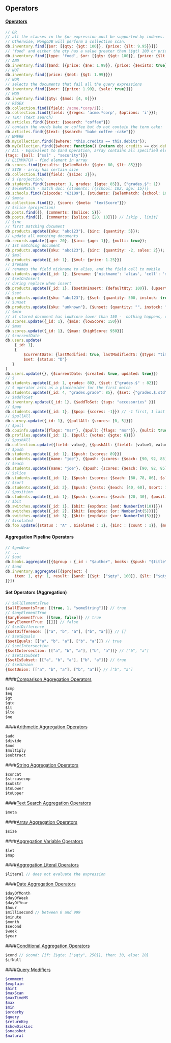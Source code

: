 Operators
-

#### [Operators](http://docs.mongodb.org/manual/reference/operator/query/)

````js
// OR
// all the clauses in the $or expression must be supported by indexes.
// Otherwise, MongoDB will perform a collection scan.
db.inventory.find({$or: [{qty: {$gt: 100}}, {price: {$lt: 9.95}}]})
// 'food' and either the qty has a value greater than ($gt) 100 or price is less than ($lt) 9.95
db.inventory.find({type: 'food', $or: [{qty: {$gt: 100}}, {price: {$lt: 9.95}}]})
// AND
db.inventory.find({$and: [{price: {$ne: 1.99}}, {price: {$exists: true}}]})
// NOT
db.inventory.find({price: {$not: {$gt: 1.99}}})
// NOR
// selects the documents that fail all the query expressions
db.inventory.find({$nor: [{price: 1.99}, {sale: true}]})
// MOD
db.inventory.find({qty: {$mod: [4, 0]}})
// REGEX
db.collection.find({field: /acme.*corp/i});
db.collection.find({field: {$regex: 'acme.*corp', $options: 'i'}});
// TEXT (text search)
db.articles.find({$text: {$search: "coffee"}})
// contain the words bake or coffee but do not contain the term cake:
db.articles.find({$text: {$search: "bake coffee -cake"}})
// WHERE
db.myCollection.find({$where: "this.credits == this.debits"});
db.myCollection.find({$where: function() {return obj.credits == obj.debits;}});
// ALL - Equivalent to $and Operation, array contains all specified elements.
{tags: {$all: ["ssl" , "security"]}}
// ELEMMATCH - find element in array
db.scores.find({results: {$elemMatch: {$gte: 80, $lt: 85}}})
// SIZE - array has certain size
db.collection.find({field: {$size: 2}});
// $ (projection)
db.students.find({semester: 1, grades: {$gte: 85}}, {"grades.$": 1})
// $elemMatch - match doc: {students: [{school: 102, age: 15}]}
db.schools.find({zipcode: "63109"}, {students: {$elemMatch: {school: 102, age: {$gt: 10}}}})
// $meta
db.collection.find({}, {score: {$meta: "textScore"}})
// $slice (projection)
db.posts.find({}, {comments: {$slice: 5}})
db.posts.find({}, {comments: {$slice: [20, 10]}}) // [skip , limit]
// $inc
// first matching document
db.products.update({sku: "abc123"}, {$inc: {quantity: 5}});
// update all matching documents
db.records.update({age: 20}, {$inc: {age: 1}}, {multi: true});
// 1st matching document
db.products.update({sku: "abc123"}, {$inc: {quantity: -2, sales: 2}});
// $mul
db.products.update({_id: 1}, {$mul: {price: 1.25}})
// $rename
// renames the field nickname to alias, and the field cell to mobile
db.students.update({_id: 1}, {$rename: {'nickname': 'alias', 'cell': 'mobile'}})
// $setOnInsert
// during replace when insert
db.products.update({_id: 1}, {$setOnInsert: {defaultQty: 100}}, {upsert: true})
// $set
db.products.update({sku: "abc123"}, {$set: {quantity: 500, instock: true, "details.make": "ZYX"}})
// $unset
db.products.update({sku: "unknown"}, {$unset: {quantity: "", instock: ""}})
// $min
// if stored document has lowScore lower than 150 -  nothing happens, otherwise lowScore will set to 150
db.scores.update({_id: 1}, {$min: {lowScore: 150}})
// $max
db.scores.update({_id: 1}, {$max: {highScore: 950}})
// $currentDate
db.users.update(
    {_id: 1},
    {
        $currentDate: {lastModified: true, lastModifiedTS: {$type: "timestamp"}},
        $set: {status: "D"}
   }
)
db.users.update({}, {$currentDate: {created: true, updated: true}})
// $
db.students.update({_id: 1, grades: 80}, {$set: {"grades.$" : 82}})
// $ operator acts as a placeholder for the first match
db.students.update({_id: 4, "grades.grade": 85}, {$set: {"grades.$.std" : 6}})
// $addToSet
db.inventory.update({_id: 1}, {$addToSet: {tags: "accessories" }})
// $pop
db.students.update({_id: 1}, {$pop: {scores: -1}}) // -1 first, 1 last
// $pullAll
db.survey.update({_id: 1}, {$pullAll: {scores: [0, 5]}})
// $pull
db.cpuinfo.update({flags: "msr"}, {$pull: {flags: "msr"}}, {multi: true})
db.profiles.update({_id: 1}, {$pull: {votes: {$gte: 6}}})
// $pushAll
db.collection.update({field: value}, {$pushAll: {field1: [value1, value2, value3]}});
// $push
db.students.update({_id: 1}, {$push: {scores: 89}})
db.students.update({name: "joe"}, {$push: {scores: {$each: [90, 92, 85]}}})
// $each
db.students.update({name: "joe"}, {$push: {scores: {$each: [90, 92, 85]}}})
// $slice
db.students.update({_id: 1}, {$push: {scores: {$each: [80, 78, 86], $slice: -5}}})
// $sort
db.students.update({_id: 2}, {$push: {tests: {$each: [40, 60], $sort: 1}}})
// $position
db.students.update({_id: 1}, {$push: {scores: {$each: [20, 30], $position: 2}}})
// $bit
db.switches.update({_id: 1}, {$bit: {expdata: {and: NumberInt(10)}}})
db.switches.update({_id: 2}, {$bit: {expdata: {or: NumberInt(5)}}})
db.switches.update({_id: 3}, {$bit: {expdata: {xor: NumberInt(5)}}})
// $isolated
db.foo.update({status : "A" , $isolated : 1}, {$inc : {count : 1}}, {multi: true})
````

#### Aggregation Pipeline Operators

````js
// $geoNear
// ...
// $out
db.books.aggregate([{$group : {_id : "$author", books: {$push: "$title"}}}, {$out : "authors"}])
// $and
db.inventory.aggregate([{$project: {
    item: 1, qty: 1, result: {$and: [{$gt: ["$qty", 100]}, {$lt: ["$qty", 250]}]}
}}])
````

#### Set Operators (Aggregation)

````js
// $allElementsTrue
{$allElementsTrue: [[true, 1, "someString"]]} // true
// $anyElementTrue
{$anyElementTrue: [[true, false]]} // true
{$anyElementTrue: [[]]} // false
// $setDifference
{$setDifference: [["a", "b", "a"], ["b", "a"]]} // []
// $setEquals
{$setEquals: [["a", "b", "a"], ["b", "a"]]} // true
// $setIntersection
{$setIntersection: [["a", "b", "a"], ["b", "a"]]} // ["b", "a"]
// $setIsSubset
{$setIsSubset: [["a", "b", "a"], ["b", "a"]]} // true
// $setUnion
{$setUnion: [["a", "b", "a"], ["b", "a"]]} // ["b", "a"]
````

####[Comparison Aggregation Operators](http://docs.mongodb.org/manual/reference/operator/aggregation-comparison/)
````js
$cmp
$eq
$gt
$gte
$lt
$lte
$ne
````

####[Arithmetic Aggregation Operators](http://docs.mongodb.org/manual/reference/operator/aggregation-arithmetic/)
````js
$add
$divide
$mod
$multiply
$subtract
````

####[String Aggregation Operators](http://docs.mongodb.org/manual/reference/operator/aggregation-string/)
````js
$concat
$strcasecmp
$substr
$toLower
$toUpper
````

####[Text Search Aggregation Operators](http://docs.mongodb.org/manual/reference/operator/aggregation-text-search/)
````js
$meta
````

####[Array Aggregation Operators](http://docs.mongodb.org/manual/reference/operator/aggregation-array/)
````js
$size
````

####[Aggregation Variable Operators](http://docs.mongodb.org/manual/reference/operator/aggregation-projection/)
````js
$let
$map
````

####[Aggregation Literal Operators](http://docs.mongodb.org/manual/reference/operator/aggregation-literal/)
````js
$literal // does not evaluate the expression
````

####[Date Aggregation Operators](http://docs.mongodb.org/manual/reference/operator/aggregation-date/)
````js
$dayOfMonth
$dayOfWeek
$dayOfYear
$hour
$millisecond // between 0 and 999
$minute
$month
$second
$week
$year
````

####[Conditional Aggregation Operators](http://docs.mongodb.org/manual/reference/operator/aggregation-conditional/)
````js
$cond // $cond: {if: {$gte: ["$qty", 250]}, then: 30, else: 20}
$ifNull
````

####[Query Modifiers](http://docs.mongodb.org/manual/reference/operator/query-modifier/)
````sh
$comment
$explain
$hint
$maxScan
$maxTimeMS
$max
$min
$orderby
$query
$returnKey
$showDiskLoc
$snapshot
$natural
````

